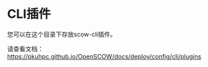 # CLI插件

您可以在这个目录下存放scow-cli插件。

请查看文档：https://pkuhpc.github.io/OpenSCOW/docs/deploy/config/cli/plugins